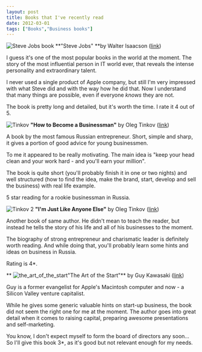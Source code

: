 ```yaml
---
layout: post
title: Books that I've recently read
date: 2012-03-01
tags: ["Books","Business books"]
---
```


![Steve Jobs book](/stevejobsbook2.jpg "Steve Jobs book")
**"Steve Jobs" **by Walter Isaacson ([link](http://www.amazon.com/Steve-Jobs-Walter-Isaacson/dp/1451648537 "Steve Jobs on Amazon"))

I guess it's one of the most popular books in the world at the moment. The story of the most influential person in IT world ever, that reveals the intense personality and extraordinary talent.

I never used a single product of Apple company, but still I'm very impressed with what Steve did and with the way how he did that. Now I understand that many things are possible, even if everyone _knows_ they are not.

The book is pretty long and detailed, but it's worth the time. I rate it 4 out of 5.

![Tinkov](/tinkov1.jpg "Tinkov") **"How to Become a Businessman"** by Oleg Tinkov ([link](http://tinkov.com/payment/5/ "Tinkov books"))

A book by the most famous Russian entrepreneur. Short, simple and sharp, it gives a portion of good advice for young businessmen.

To me it appeared to be really motivating. The main idea is "keep your head clean and your work hard - and you'll earn your million".

The book is quite short (you'll probably finish it in one or two nights) and well structured (how to find the idea, make the brand, start, develop and sell the business) with real life example.

5 star reading for a rookie businessman in Russia.

![Tinkov 2](/tinkov2.jpg "Tinkov")
**"I'm Just Like Anyone Else"** by Oleg Tinkov ([link](http://itunes.apple.com/us/book/im-just-like-anyone-else/id407756421 "Oleg Tinkov"))

Another book of same author. He didn't mean to teach the reader, but instead he tells the story of his life and all of his businesses to the moment.

The biography of strong entrepreneur and charismatic leader is definitely worth reading. And while doing that, you'll probably learn some hints and ideas on business in Russia.

Rating is 4*.

**
![](/the_art_of_the_start.jpg "the_art_of_the_start")"The Art of  the Start"** by Guy Kawasaki ([link](http://www.guykawasaki.com/the-art-of-the-start/ "Guy Kawasaki"))

Guy is a former evangelist for Apple's Macintosh computer and now - a Silicon Valley venture capitalist.

While he gives some generic valuable hints on start-up business, the book did not seem the right one for me at the moment. The author goes into great detail when it comes to raising capital, preparing awesome presentations and self-marketing.

You know, I don't expect myself to form the board of directors any soon... So I'll give this book 3*, as it's good but not relevant enough for my needs.